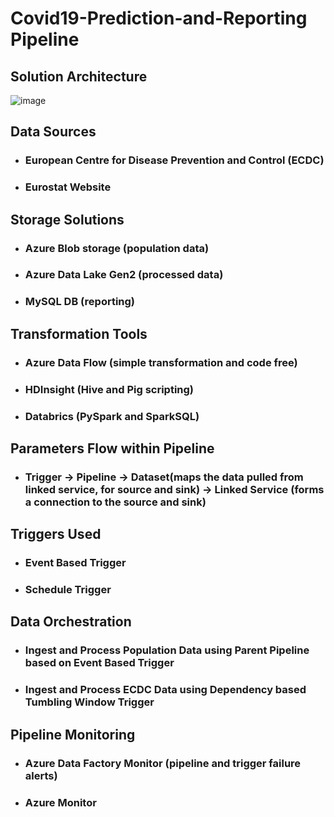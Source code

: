 # Covid19-Prediction-and-Reporting Pipeline


## Solution Architecture
![image](https://github.com/pratik3848/Covid19-Prediction-and-Reporting/assets/41427089/c166f32e-e284-414d-9ece-bc07a09f9d33)

## Data Sources
- ### European Centre for Disease Prevention and Control (ECDC)
- ### Eurostat Website

## Storage Solutions
- ### Azure Blob storage (population data)
- ### Azure Data Lake Gen2 (processed data)
- ### MySQL DB (reporting)

## Transformation Tools
- ### Azure Data Flow (simple transformation and code free)
- ### HDInsight (Hive and Pig scripting)
- ### Databrics (PySpark and SparkSQL)

## Parameters Flow within Pipeline
- ### Trigger -> Pipeline -> Dataset(maps the data pulled from linked service, for source and sink) -> Linked Service (forms a connection to the source and sink)

## Triggers Used
- ### Event Based Trigger
- ### Schedule Trigger

## Data Orchestration
- ### Ingest and Process Population Data using Parent Pipeline based on Event Based Trigger
- ### Ingest and Process ECDC Data using Dependency based Tumbling Window Trigger

## Pipeline Monitoring
- ### Azure Data Factory Monitor (pipeline and trigger failure alerts)
- ### Azure Monitor
